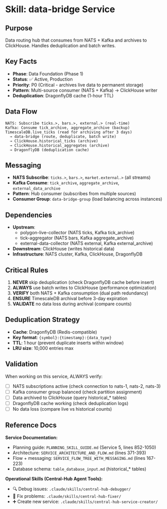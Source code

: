 # Skill: data-bridge Service

## Purpose
Data routing hub that consumes from NATS + Kafka and archives to ClickHouse. Handles deduplication and batch writes.

## Key Facts
- **Phase**: Data Foundation (Phase 1)
- **Status**: ✅ Active, Production
- **Priority**: P0 (Critical - archives live data to permanent storage)
- **Pattern**: Multi-source consumer (NATS + Kafka) → ClickHouse writer
- **Deduplication**: DragonflyDB cache (1-hour TTL)

## Data Flow
```
NATS: Subscribe ticks.>, bars.>, external.> (real-time)
Kafka: Consume tick_archive, aggregate_archive (backup)
TimescaleDB.live_ticks (read for archiving after 3 days)
  → data-bridge (route, deduplicate, batch write)
  → ClickHouse.historical_ticks (archive)
  → ClickHouse.historical_aggregates (archive)
  → DragonflyDB (deduplication cache)
```

## Messaging
- **NATS Subscribe**: `ticks.>`, `bars.>`, `market.external.>` (all streams)
- **Kafka Consume**: `tick_archive`, `aggregate_archive`, `external_data_archive`
- **Pattern**: Hub consumer (subscribes from multiple sources)
- **Consumer Group**: `data-bridge-group` (load balancing across instances)

## Dependencies
- **Upstream**:
  - polygon-live-collector (NATS ticks, Kafka tick_archive)
  - tick-aggregator (NATS bars, Kafka aggregate_archive)
  - external-data-collector (NATS external, Kafka external_archive)
- **Downstream**: ClickHouse (writes historical data)
- **Infrastructure**: NATS cluster, Kafka, ClickHouse, DragonflyDB

## Critical Rules
1. **NEVER** skip deduplication (check DragonflyDB cache before insert)
2. **ALWAYS** use batch writes to ClickHouse (performance optimization)
3. **VERIFY** both NATS + Kafka consumption (dual path redundancy)
4. **ENSURE** TimescaleDB archival before 3-day expiration
5. **VALIDATE** no data loss during archival (compare counts)

## Deduplication Strategy
- **Cache**: DragonflyDB (Redis-compatible)
- **Key format**: `{symbol}:{timestamp}:{data_type}`
- **TTL**: 1 hour (prevent duplicate inserts within window)
- **LRU size**: 10,000 entries max

## Validation
When working on this service, ALWAYS verify:
- [ ] NATS subscriptions active (check connection to nats-1, nats-2, nats-3)
- [ ] Kafka consumer group balanced (check partition assignment)
- [ ] Data archived to ClickHouse (query historical_* tables)
- [ ] DragonflyDB cache working (check deduplication logs)
- [ ] No data loss (compare live vs historical counts)

## Reference Docs

**Service Documentation:**
- Planning guide: `PLANNING_SKILL_GUIDE.md` (Service 5, lines 852-1050)
- Architecture: `SERVICE_ARCHITECTURE_AND_FLOW.md` (lines 371-393)
- Flow + messaging: `SERVICE_FLOW_TREE_WITH_MESSAGING.md` (lines 167-223)
- Database schema: `table_database_input.md` (historical_* tables)

**Operational Skills (Central-Hub Agent Tools):**
- 🔍 Debug issues: `.claude/skills/central-hub-debugger/`
- 🔧 Fix problems: `.claude/skills/central-hub-fixer/`
- ➕ Create new service: `.claude/skills/central-hub-service-creator/`
